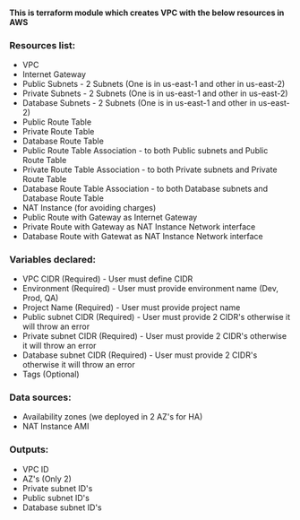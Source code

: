 #### This is terraform module which creates VPC with the below resources in AWS

### Resources list:
* VPC
* Internet Gateway
* Public Subnets - 2 Subnets (One is in us-east-1 and other in us-east-2)
* Private Subnets - 2 Subnets (One is in us-east-1 and other in us-east-2)
* Database Subnets - 2 Subnets (One is in us-east-1 and other in us-east-2)
* Public Route Table
* Private Route Table
* Database Route Table
* Public Route Table Association - to both Public subnets and Public Route Table
* Private Route Table Association - to both Private subnets and Private Route Table
* Database Route Table Association - to both Database subnets and Database Route Table
* NAT Instance (for avoiding charges)
* Public Route with Gateway as Internet Gateway
* Private Route with Gateway as NAT Instance Network interface
* Database Route with Gatewat as NAT Instance Network interface

### Variables declared:
* VPC CIDR (Required) - User must define CIDR
* Environment (Required) - User must provide environment name (Dev, Prod, QA)
* Project Name (Required) - User must provide project name
* Public subnet CIDR (Required) - User must provide 2 CIDR's otherwise it will throw an error
* Private subnet CIDR (Required) - User must provide 2 CIDR's otherwise it will throw an error
* Database subnet CIDR (Required) - User must provide 2 CIDR's otherwise it will throw an error
* Tags (Optional)

### Data sources:
* Availability zones (we deployed in 2 AZ's for HA)
* NAT Instance AMI

### Outputs:
* VPC ID
* AZ's (Only 2)
* Private subnet ID's
* Public subnet ID's
* Database subnet ID's